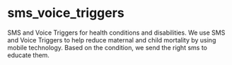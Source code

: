 # sms_voice_triggers
SMS and Voice Triggers for health conditions and disabilities.
We use SMS and Voice Triggers to help reduce maternal and child mortality by using mobile technology.
Based on the condition, we send the right sms to educate them.


